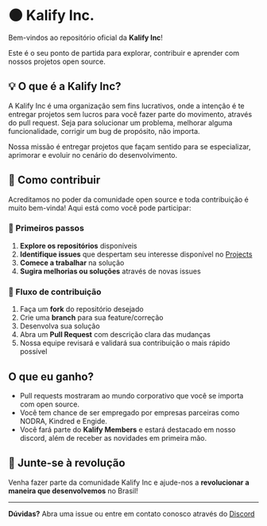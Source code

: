 # 🌑 Kalify Inc.

Bem-vindos ao repositório oficial da **Kalify Inc**! 

Este é o seu ponto de partida para explorar, contribuir e aprender com nossos projetos open source.

## 💡 O que é a Kalify Inc?

A Kalify Inc é uma organização sem fins lucrativos, onde a intenção é te entregar projetos sem lucros para você fazer parte do movimento, através do pull request. Seja para solucionar um problema, melhorar alguma funcionalidade, corrigir um bug de propósito, não importa.

Nossa missão é entregar projetos que façam sentido para se especializar, aprimorar e evoluir no cenário do desenvolvimento.

## 🤝 Como contribuir

Acreditamos no poder da comunidade open source e toda contribuição é muito bem-vinda! Aqui está como você pode participar:

### 🚀 Primeiros passos

1. **Explore os repositórios** disponíveis
2. **Identifique issues** que despertam seu interesse disponível no [Projects](https://github.com/orgs/Kalify-Inc/projects/1)
3. **Comece a trabalhar** na solução
4. **Sugira melhorias ou soluções** através de novas issues

### 🔄 Fluxo de contribuição

1. Faça um **fork** do repositório desejado
2. Crie uma **branch** para sua feature/correção
3. Desenvolva sua solução
4. Abra um **Pull Request** com descrição clara das mudanças
5. Nossa equipe revisará e validará sua contribuição o mais rápido possível

## O que eu ganho?
- Pull requests mostraram ao mundo corporativo que você se importa com open source.
- Você tem chance de ser empregado por empresas parceiras como NODRA, Kindred e Engide.
- Você fará parte do **Kalify Members** e estará destacado em nosso discord, além de receber as novidades em primeira mão.

## 🌟 Junte-se à revolução

Venha fazer parte da comunidade Kalify Inc e ajude-nos a **revolucionar a maneira que desenvolvemos** no Brasil!

---

**Dúvidas?** Abra uma issue ou entre em contato conosco através do [Discord](https://discord.gg/jhSepmE7nN)
